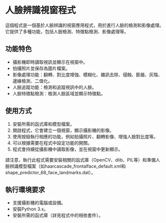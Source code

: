 # 人臉辨識視窗程式

這個程式是一個基於人臉辨識的視窗應用程式，用於進行人臉的檢測和影像處理。它提供了多種功能，包括人臉檢測、特徵點檢測、影像處理等。

## 功能特色

- 攝影機即時讀取視訊並顯示在視窗中。
- 拍攝照片並保存為圖片檔案。
- 影像處理功能：翻轉、對比度增強、模糊化、雜訊去除、侵蝕、膨脹、灰階、邊緣檢測、二值化。
- 人臉追蹤功能：檢測和追蹤視訊中的人臉。
- 人臉特徵點檢測：檢測人臉區域並顯示特徵點。

## 使用方式

1. 安裝所需的函式庫和模型檔案。
2. 開啟程式，它會建立一個視窗，顯示攝影機的影像。
3. 使用按鈕執行相應的功能，例如拍攝照片、翻轉影像、增強人臉對比度等。
4. 可以根據需要在程式中設定功能的開關。
5. 程式會持續從攝影機中讀取影像，並在視窗中更新顯示。

請注意，執行此程式需要安裝相關的函式庫（OpenCV、dlib、PIL等）和準備人臉辨識模型檔案（如haarcascade_frontalface_default.xml和shape_predictor_68_face_landmarks.dat）。

## 執行環境要求

- 支援攝影機的電腦或設備。
- 安裝Python 3.x。
- 安裝所需的函式庫（詳見程式中的相依套件）。
